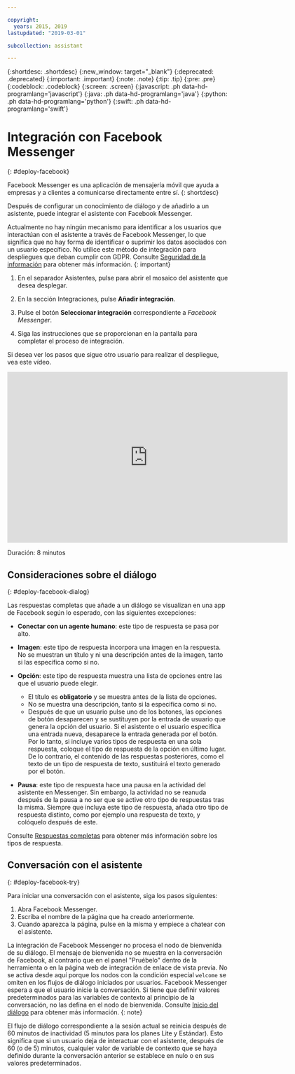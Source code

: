 ```yaml
---

copyright:
  years: 2015, 2019
lastupdated: "2019-03-01"

subcollection: assistant

---
```


{:shortdesc: .shortdesc}
{:new_window: target="_blank"}
{:deprecated: .deprecated}
{:important: .important}
{:note: .note}
{:tip: .tip}
{:pre: .pre}
{:codeblock: .codeblock}
{:screen: .screen}
{:javascript: .ph data-hd-programlang='javascript'}
{:java: .ph data-hd-programlang='java'}
{:python: .ph data-hd-programlang='python'}
{:swift: .ph data-hd-programlang='swift'}

# Integración con Facebook Messenger
{: #deploy-facebook}

Facebook Messenger es una aplicación de mensajería móvil que ayuda a empresas y a clientes a comunicarse directamente entre sí.
{: shortdesc}

Después de configurar un conocimiento de diálogo y de añadirlo a un asistente, puede integrar el asistente con Facebook Messenger.

Actualmente no hay ningún mecanismo para identificar a los usuarios que interactúan con el asistente a través de Facebook Messenger, lo que significa que no hay forma de identificar o suprimir los datos asociados con un usuario específico. No utilice este método de integración para despliegues que deban cumplir con GDPR. Consulte [Seguridad de la información](/docs/services/assistant?topic=assistant-information-security) para obtener más información.
{: important}

1.  En el separador Asistentes, pulse para abrir el mosaico del asistente que desea desplegar.

1.  En la sección Integraciones, pulse **Añadir integración**.

1.  Pulse el botón **Seleccionar integración** correspondiente a *Facebook Messenger*.

1.  Siga las instrucciones que se proporcionan en la pantalla para completar el proceso de integración.

Si desea ver los pasos que sigue otro usuario para realizar el despliegue, vea este vídeo.

<iframe class="embed-responsive-item" id="youtubeplayer" title="Proceso paso a paso del despliegue de Facebook " type="text/html" width="640" height="390" src="https://www.youtube.com/embed/8o-FFU5sYNM?rel=0" frameborder="0" webkitallowfullscreen mozallowfullscreen allowfullscreen> </iframe>

Duración: 8 minutos

## Consideraciones sobre el diálogo
{: #deploy-facebook-dialog}

Las respuestas completas que añade a un diálogo se visualizan en una app de Facebook según lo esperado, con las siguientes excepciones:

- **Conectar con un agente humano**: este tipo de respuesta se pasa por alto.

- **Imagen**: este tipo de respuesta incorpora una imagen en la respuesta. No se muestran un título y ni una descripción antes de la imagen, tanto si las especifica como si no.

- **Opción**: este tipo de respuesta muestra una lista de opciones entre las que el usuario puede elegir.

  - El título es **obligatorio** y se muestra antes de la lista de opciones.
  - No se muestra una descripción, tanto si la especifica como si no.
  - Después de que un usuario pulse uno de los botones, las opciones de botón desaparecen y se sustituyen por la entrada de usuario que genera la opción del usuario. Si el asistente o el usuario especifica una entrada nueva, desaparece la entrada generada por el botón. Por lo tanto, si incluye varios tipos de respuesta en una sola respuesta, coloque el tipo de respuesta de la opción en último lugar. De lo contrario, el contenido de las respuestas posteriores, como el texto de un tipo de respuesta de texto, sustituirá el texto generado por el botón.

- **Pausa**: este tipo de respuesta hace una pausa en la actividad del asistente en Messenger. Sin embargo, la actividad no se reanuda después de la pausa a no ser que se active otro tipo de respuestas tras la misma. Siempre que incluya este tipo de respuesta, añada otro tipo de respuesta distinto, como por ejemplo una respuesta de texto, y colóquelo después de este.

Consulte [Respuestas completas](/docs/services/assistant?topic=assistant-dialog-overview#dialog-overview-multimedia) para obtener más información sobre los tipos de respuesta.

## Conversación con el asistente
{: #deploy-facebook-try}

Para iniciar una conversación con el asistente, siga los pasos siguientes:

1.  Abra Facebook Messenger.
1.  Escriba el nombre de la página que ha creado anteriormente.
1.  Cuando aparezca la página, pulse en la misma y empiece a chatear con el asistente.

La integración de Facebook Messenger no procesa el nodo de bienvenida de su diálogo. El mensaje de bienvenida no se muestra en la conversación de Facebook, al contrario que en el panel "Pruébelo" dentro de la herramienta o en la página web de integración de enlace de vista previa. No se activa desde aquí porque los nodos con la condición especial `welcome` se omiten en los flujos de diálogo iniciados por usuarios. Facebook Messenger espera a que el usuario inicie la conversación. Si tiene que definir valores predeterminados para las variables de contexto al principio de la conversación, no las defina en el nodo de bienvenida. Consulte [Inicio del diálogo](/docs/services/assistant?topic=assistant-dialog-start) para obtener más información.
{: note}

El flujo de diálogo correspondiente a la sesión actual se reinicia después de 60 minutos de inactividad (5 minutos para los planes Lite y Estándar). Esto significa que si un usuario deja de interactuar con el asistente, después de 60 (o de 5) minutos, cualquier valor de variable de contexto que se haya definido durante la conversación anterior se establece en nulo o en sus valores predeterminados.
